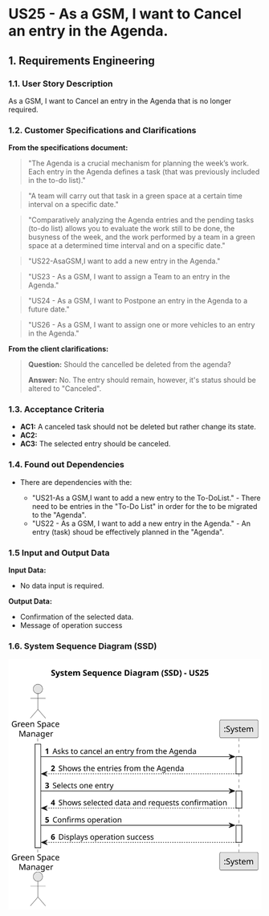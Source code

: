 # US25 - As a GSM, I want to Cancel an entry in the Agenda.

## 1. Requirements Engineering

### 1.1. User Story Description

As a GSM, I want to Cancel an entry in the Agenda that is no longer required.

### 1.2. Customer Specifications and Clarifications

**From the specifications document:**

>   "The Agenda is a crucial mechanism for planning the week’s work. Each entry in the Agenda defines a task (that was previously included in the to-do list)."

>   "A team will carry out that task in a green space at a certain time interval on a specific date."

>   "Comparatively analyzing the Agenda entries and the pending tasks (to-do list) allows you to evaluate the work still to be done, the busyness of the week, and the work performed by a team in a green space at a determined time interval and on a specific date."

>   "US22-AsaGSM,I want to add a new entry in the Agenda."

>   "US23 - As a GSM, I want to assign a Team to an entry in the Agenda."

>   "US24 - As a GSM, I want to Postpone an entry in the Agenda to a future date."

>   "US26 - As a GSM, I want to assign one or more vehicles to an entry in the Agenda."

**From the client clarifications:**

> **Question:** Should the cancelled be deleted from the agenda? 
>
> **Answer:** No. The entry should remain, however, it's status should be altered to "Canceled".


### 1.3. Acceptance Criteria

* **AC1:** A canceled task should not be deleted but rather change its state. 
* **AC2:** 
* **AC3:** The selected entry should be canceled.

### 1.4. Found out Dependencies

* There are dependencies with the:

    * "US21-As a GSM,I want to add a new entry to the To-DoList." - There need to be entries in the "To-Do List" in order for the to be migrated to the "Agenda".
    * "US22 - As a GSM, I want to add a new entry in the Agenda." - An entry (task) shoud be effectively planned in the "Agenda".

### 1.5 Input and Output Data

**Input Data:**

* No data input is required.

**Output Data:**

* Confirmation of the selected data.
* Message of operation success 

### 1.6. System Sequence Diagram (SSD)

![System Sequence Diagram](svg/us25-system-sequence-diagram.svg)
